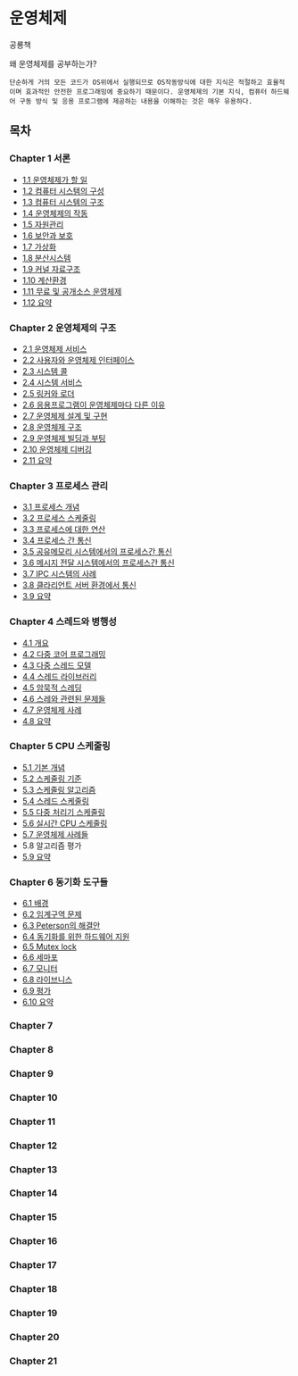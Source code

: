 # 운영체제

공룡책

왜 운영체제를 공부하는가?

```
단순하게 거의 모든 코드가 OS위에서 실행되므로 OS작동방식에 대한 지식은 적절하고 효율적이며 효과적인 안전한 프로그래밍에 중요하기 때문이다. 운영체제의 기본 지식, 컴퓨터 하드웨어 구동 방식 및 응용 프로그램에 제공하는 내용을 이해하는 것은 매우 유용하다.
```

## 목차

### Chapter 1 서론

-   [1.1 운영체제가 할 일](./Chapter1/1.1%20운영체제가%20할%20일.md)
-   [1.2 컴퓨터 시스템의 구성](./Chapter1/1.2%20컴퓨터%20시스템의%20구성.md)
-   [1.3 컴퓨터 시스템의 구조](./Chapter1/1.3%20컴퓨터%20시스템의%20구조.md)
-   [1.4 운영체제의 작동](./Chapter1/1.4%20운영체제의%20작동.md)
-   [1.5 자원관리](./Chapter1/1.5%20자원관리.md)
-   [1.6 보안과 보호](./Chapter1/1.6%20보안과%20보호.md)
-   [1.7 가상화](./Chapter1/1.7%20가상화.md)
-   [1.8 분산시스템](./Chapter1/1.8%20분산시스템.md)
-   [1.9 커널 자료구조](./Chapter1/1.9%20커널%20자료구조.md)
-   [1.10 계산환경](./Chapter1/1.10%20계산%20환경.md)
-   [1.11 무료 및 공개소스 운영체제](./Chapter1/1.11%20무료%20및%20공개소스%20운영체제.md)
-   [1.12 요약](./Chapter1/1.12%20요약.md)

### Chapter 2 운영체제의 구조

-   [2.1 운영체제 서비스](./Chapter2/2.1%20운영체제%20서비스.md)
-   [2.2 사용자와 운영체제 인터페이스](./Chapter2/2.2%20사용자와%20운영체제%20인터페이스.md)
-   [2.3 시스템 콜](./Chapter2/2.3%20시스템%20콜.md)
-   [2.4 시스템 서비스](./Chapter2/2.4%20시스템%20서비스.md)
-   [2.5 링커와 로더](./Chapter2/2.5%20링커와%20로더.md)
-   [2.6 응용프로그램이 운영체제마다 다른 이유](./Chapter2/2.6%20응용프로그램이%20운영체제마다%20다른%20이유.md)
-   [2.7 운영체제 설계 및 구현](./Chapter2/2.7%20운영체제%20설계%20및%20구현.md)
-   [2.8 운영체제 구조](./Chapter2/2.8%20운영체제%20구조.md)
-   [2.9 운영체제 빌딩과 부팅](./Chapter2/2.9%20운영체제%20빌딩과%20부팅.md)
-   [2.10 운영체제 디버깅](./Chapter2/2.10%20운영체제%20디버깅.md)
-   [2.11 요약](./Chapter2/2.11%20요약.md)

### Chapter 3 프로세스 관리

-   [3.1 프로세스 개념](./Chapter3/3.1%20프로세스%20개념.md)
-   [3.2 프로세스 스케줄링](./Chapter3/3.2%20프로세스%20스케줄링.md)
-   [3.3 프로세스에 대한 연산](./Chapter3/3.3%20프로세스에%20대한%20연산.md)
-   [3.4 프로세스 간 통신](./Chapter3/3.4%20프로세스간%20통신.md)
-   [3.5 공유메모리 시스템에서의 프로세스간 통신](./Chapter3/3.5%20공유%20메모리%20시스템에서의%20프로세스간%20통신.md)
-   [3.6 메시지 전달 시스템에서의 프로세스간 통신](./Chapter3/3.6%20메시지%20전달%20시스템에서의%20프로세스간%20통신.md)
-   [3.7 IPC 시스템의 사례](./Chapter3/3.7%20IPC%20시스템의%20사례.md)
-   [3.8 클라리언트 서버 환경에서 통신](./Chapter3/3.8%20클라이언트%20서버%20환경에서%20통신.md)
-   [3.9 요약](./Chapter3/3.9%20요약.md)

### Chapter 4 스레드와 병행성

-   [4.1 개요](./Chapter4/4.1%20개요.md)
-   [4.2 다중 코어 프로그래밍](./Chapter4/4.2%20다중%20코어%20프로그래밍.md)
-   [4.3 다중 스레드 모델](./Chapter4/4.3%20다중%20스레드%20모델.md)
-   [4.4 스레드 라이브러리](./Chapter4/4.4%20스레드%20라이브러리.md)
-   [4.5 암묵적 스레딩](./Chapter4/4.5%20암묵적%20스레딩.md)
-   [4.6 스레와 관련된 문제들](./Chapter4/4.6%20스레드와%20관련된%20문제들.md)
-   [4.7 운영체제 사례](./Chapter4/4.7%20운영체제%20사례.md)
-   [4.8 요약](./Chapter4/4.8%20요약.md)

### Chapter 5 CPU 스케줄링

-   [5.1 기본 개념](./Chapter5/5.1%20기본%20개념.md)
-   [5.2 스케줄링 기준](./Chapter5/5.2%20스케줄링%20기준.md)
-   [5.3 스케줄링 알고리즘](./Chapter5/5.3%20스케줄링%20알고리즘.md)
-   [5.4 스레드 스케줄링](./Chapter5/5.4%20스레드%20스케줄링.md)
-   [5.5 다중 처리기 스케줄링](./Chapter5/5.5%20다중%20처리기%20스케줄링.md)
-   [5.6 실시간 CPU 스케줄링](./Chapter5/5.6%20실시간%20CPU%20스케줄링.md)
-   [5.7 운영체제 사례들](./Chapter5/5.7%20운영체제%20사례들.md)
-   5.8 알고리즘 평가
-   [5.9 요약](./Chapter5/5.9%20요약.md)

### Chapter 6 동기화 도구들

-   [6.1 배경](./Chapter6/6.1%20배경%20.md)
-   [6.2 임계구역 문제](./Chapter6/6.2%20임계구역%20문제.md)
-   [6.3 Peterson의 해결안](./Chapter6/6.3%20Peterson의%20해결안.md)
-   [6.4 동기화를 위한 하드웨어 지원](./Chapter6/6.4%20동기화를%20위한%20하드웨어%20지원.md)
-   [6.5 Mutex lock](./Chapter6/6.5%20Mutex%20Lock.md)
-   [6.6 세마포](./Chapter6/6.6%20세마포.md)
-   [6.7 모니터](./Chapter6/6.7%20모니터.md)
-   [6.8 라이브니스](./Chapter6/6.8%20라이브니스.md)
-   [6.9 평가](./Chapter6/6.9%20평가.md)
-   [6.10 요약](./Chapter6/6.10%20요약.md)

### Chapter 7

### Chapter 8

### Chapter 9

### Chapter 10

### Chapter 11

### Chapter 12

### Chapter 13

### Chapter 14

### Chapter 15

### Chapter 16

### Chapter 17

### Chapter 18

### Chapter 19

### Chapter 20

### Chapter 21
